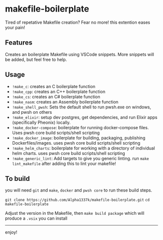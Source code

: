 # makefile-boilerplate

Tired of repetative Makefile creation? Fear no more! this extention eases your pain!

## Features

Creates an boilerplate Makefile using VSCode snippets. More snippets will be added, but feel free to help.

## Usage

* `!make_c`: creates an C boilerplate function
* `!make_cpp`: creates an C++ boilerplate function
* `!make_cs`: creates an C# boilerplate function
* `!make_nasm`: creates an Assembly boilerplate function
* `!make_shell_pwsh`: Sets the default shell to run pwsh.exe on windows, and pwsh on others
* `!make_elixir`: setup dev postgres, get dependencies, and run Elixir apps (specifically Pheonix) locally.
* `!make_docker-compose`: boilerplate for running docker-compose files. Uses pwsh core build scripts/shell scripting
* `!make_docker_image`: boilerplate for building, packaging, publishing Dockerfiles/images. uses pwsh core build scripts/shell scripting
* `!make_helm_charts`: boilerplate for working with a directory of individual helm charts. uses pwsh core build scripts/shell scripting
* `!make_generic_lint`: Add targets to give you generic linting. run `make lint_makefile` after adding this to lint your makefile!

## To build

you will need `git` and `make`, `docker` and `pwsh core` to run these build steps.

`git clone https://github.com/Alpha1337k/makefile-boilerplate.git`
`cd makefile-boilerplate`

Adjust the version in the Makefile, then
`make build package`
which will produce a `.vsix` you can install

-----------------------------------------------------------------------------------------------------------

enjoy!
